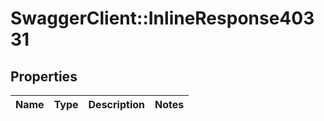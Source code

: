 # SwaggerClient::InlineResponse40331

## Properties
Name | Type | Description | Notes
------------ | ------------- | ------------- | -------------

